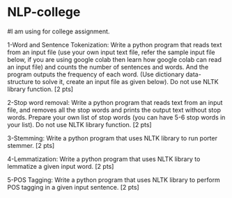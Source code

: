 # NLP-college
#I am using for college assignment.

1-Word and Sentence Tokenization: Write a python program that reads text from an input file (use your own input text file, refer the sample input file below, if you are using google colab then learn how google colab can read an input file) and counts the number of sentences and words. And the program outputs the frequency of each word. (Use dictionary data-structure to solve it, create an input file as given below). Do not use NLTK library function. [2 pts]
 	
2-Stop word removal: Write a python program that reads text from an input file, and removes all the stop words and prints the output text without stop words. Prepare your own list of stop words (you can have 5-6 stop words in your list). Do not use NLTK library function. [2 pts]

3-Stemming: Write a python program that uses NLTK library to run porter stemmer. [2 pts]

4-Lemmatization: Write a python program that uses NLTK library to lemmatize a given input word. [2 pts]

5-POS Tagging: Write a python program that uses NLTK library to perform POS tagging in a given input sentence. [2 pts]
